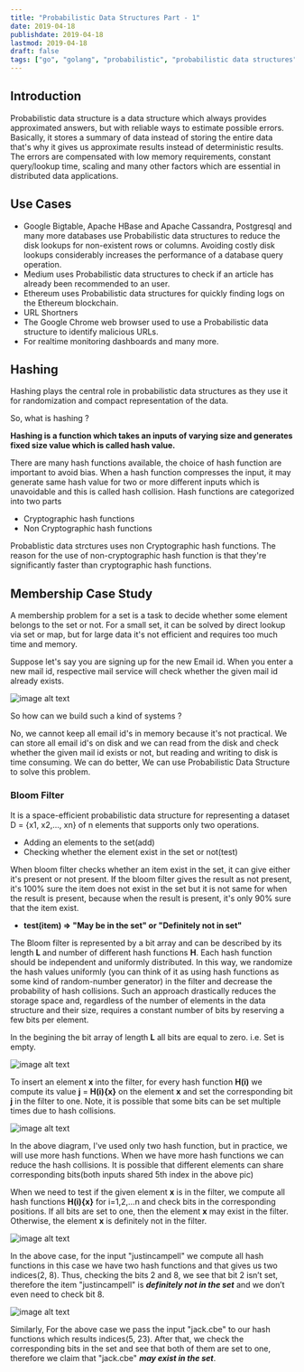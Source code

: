 ```yaml
---
title: "Probabilistic Data Structures Part - 1"
date: 2019-04-18
publishdate: 2019-04-18
lastmod: 2019-04-18
draft: false
tags: ["go", "golang", "probabilistic", "probabilistic data structures", "algorithms", "data structures", "bloom filters"]
---
```


## Introduction

Probabilistic data structure is a data structure which always provides approximated answers, but with reliable ways to estimate possible errors. Basically, it stores a summary of data instead of storing the entire data that's why it gives us approximate results instead of deterministic results. The errors are compensated with low memory requirements, constant query/lookup time, scaling and many other factors which are essential in distributed data applications.

## Use Cases

- Google Bigtable, Apache HBase and Apache Cassandra, Postgresql and many more databases use Probabilistic data structures to reduce the disk lookups for non-existent rows or columns. Avoiding costly disk lookups considerably increases the performance of a database query operation.
- Medium uses Probabilistic data structures to check if an article has already been recommended to an user.
- Ethereum uses Probabilistic data structures for quickly finding logs on the Ethereum blockchain.
- URL Shortners
- The Google Chrome web browser used to use a Probabilistic data structure to identify malicious URLs.
- For realtime monitoring dashboards and many more.

## Hashing

Hashing plays the central role in probabilistic data structures as they use it for randomization and compact representation of the data.

So, what is hashing ?

**Hashing is a function which takes an inputs of varying size and generates fixed size value which is called hash value.**

There are many hash functions available, the choice of hash function are important to avoid bias. When a hash function compresses the input, it may generate same hash value for two or more different inputs which is unavoidable and this is called hash collision. Hash functions are categorized into two parts

- Cryptographic hash functions
- Non Cryptographic hash functions

Probablistic data strctures uses non Cryptographic hash functions. The reason for the use of non-cryptographic hash function is that they're significantly faster than cryptographic hash functions.

## Membership Case Study

A membership problem for a set is a task to decide whether some element belongs to the set or not. For a small set, it can be solved by direct lookup via set or map, but for large data it's not efficient and requires too much time and memory.

Suppose let's say you are signing up for the new Email id. When you enter a new mail id, respective mail service will check whether the given mail id already exists.

![image alt text](/img/email.png)

So how can we build such a kind of systems ?

No, we cannot keep all email id's in memory because it's not practical. We can store all email id's on disk and we can read from the disk and check whether the given mail id exists or not, but reading and writing to disk is time consuming. We can do better, We can use Probabilistic Data Structure to solve this problem.

### Bloom Filter

It is a space-efficient probabilistic data structure for representing a dataset D = {x1, x2,..., xn} of n elements that supports only two operations.

- Adding an elements to the set(add)
- Checking whether the element exist in the set or not(test)

When bloom filter checks whether an item exist in the set, it can give either it's present or not present. If the bloom filter gives the result as not present, it's 100% sure the item does not exist in the set but it is not same for when the result is present, because when the result is present, it's only 90% sure that the item exist.

- **test(item) => "May be in the set" or "Definitely not in set"**

The Bloom filter is represented by a bit array and can be described by its length **L** and number of different hash functions **H**. Each hash function should be independent and uniformly distributed. In this way, we randomize the hash values uniformly (you can think of it as using hash functions as some kind of random-number generator) in the filter and decrease the probability of hash collisions. Such an approach drastically reduces the storage space and, regardless of the number of elements in the data structure and their size, requires a constant number of bits by reserving a few bits per element.

In the begining the bit array of length **L** all bits are equal to zero. i.e. Set is empty.

![image alt text](/img/bit_array1.png)

To insert an element **x** into the filter, for every hash function **H(i)** we compute its value **j** = **H(i){x}** on the element **x** and set the corresponding bit **j** in the filter to one. Note, it is possible that some bits can be set multiple times due to hash collisions.

![image alt text](/img/bit_array2.png)

In the above diagram, I've used only two hash function, but in practice, we will use more hash functions. When we have more hash functions we can reduce the hash collisions. It is possible that different elements can share corresponding bits(both inputs shared 5th index in the above pic)

When we need to test if the given element **x** is in the filter, we compute all hash functions **H(i){x}** for i=1,2,...n and check bits in the corresponding positions. If all bits are set to one, then the element **x** may exist in the filter. Otherwise, the element **x** is definitely not in the filter.

![image alt text](/img/bit_array3.png)

In the above case, for the input "justincampell" we compute all hash functions in this case we have two hash functions and that gives us two indices(2, 8). Thus, checking the bits 2 and 8, we see that bit 2 isn’t set, therefore the item "justincampell" is ***definitely not in the set*** and we don’t even need to check bit 8.

![image alt text](/img/bit_array4.png)

Similarly, For the above case we pass the input "jack.cbe" to our hash functions which results indices(5, 23). After that, we check the corresponding bits in the set and see that both of them are set to one, therefore we claim that "jack.cbe" ***may exist in the set***.